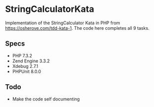 # StringCalculatorKata

Implementation of the StringCalculator Kata in PHP from https://osherove.com/tdd-kata-1. The code here completes all 9 tasks.

## Specs
* PHP  7.3.2
* Zend Engine 3.3.2
* Xdebug 2.7.1
* PHPUnit 8.0.0

## Todo
* Make the code self documenting